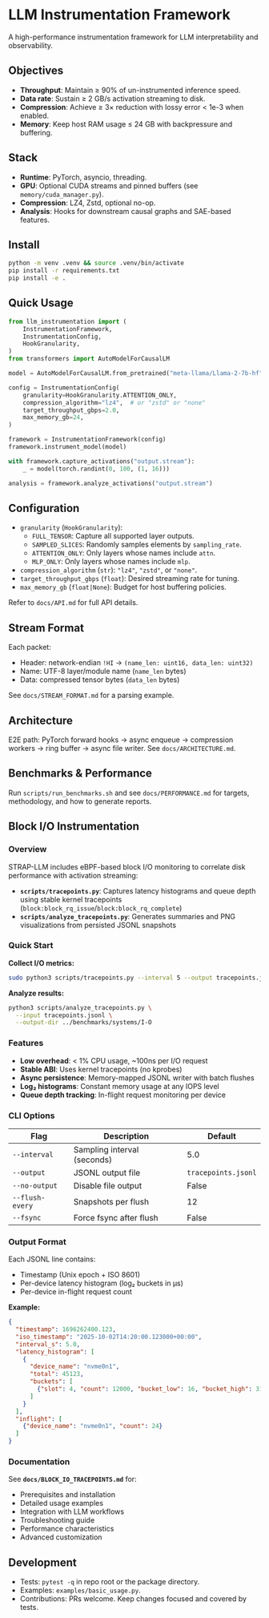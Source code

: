 # LLM Instrumentation Framework

A high-performance instrumentation framework for LLM interpretability and observability.

## Objectives

- **Throughput**: Maintain ≥ 90% of un-instrumented inference speed.
- **Data rate**: Sustain ≥ 2 GB/s activation streaming to disk.
- **Compression**: Achieve ≥ 3× reduction with lossy error < 1e-3 when enabled.
- **Memory**: Keep host RAM usage ≤ 24 GB with backpressure and buffering.

## Stack

- **Runtime**: PyTorch, asyncio, threading.
- **GPU**: Optional CUDA streams and pinned buffers (see `memory/cuda_manager.py`).
- **Compression**: LZ4, Zstd, optional no-op.
- **Analysis**: Hooks for downstream causal graphs and SAE-based features.

## Install

```bash
python -m venv .venv && source .venv/bin/activate
pip install -r requirements.txt
pip install -e .
```

## Quick Usage

```python
from llm_instrumentation import (
    InstrumentationFramework,
    InstrumentationConfig,
    HookGranularity,
)
from transformers import AutoModelForCausalLM

model = AutoModelForCausalLM.from_pretrained("meta-llama/Llama-2-7b-hf")

config = InstrumentationConfig(
    granularity=HookGranularity.ATTENTION_ONLY,
    compression_algorithm="lz4",  # or "zstd" or "none"
    target_throughput_gbps=2.0,
    max_memory_gb=24,
)

framework = InstrumentationFramework(config)
framework.instrument_model(model)

with framework.capture_activations("output.stream"):
    _ = model(torch.randint(0, 100, (1, 16)))

analysis = framework.analyze_activations("output.stream")
```

## Configuration

- `granularity` (`HookGranularity`):
  - `FULL_TENSOR`: Capture all supported layer outputs.
  - `SAMPLED_SLICES`: Randomly samples elements by `sampling_rate`.
  - `ATTENTION_ONLY`: Only layers whose names include `attn`.
  - `MLP_ONLY`: Only layers whose names include `mlp`.
- `compression_algorithm` (`str`): `"lz4"`, `"zstd"`, or `"none"`.
- `target_throughput_gbps` (`float`): Desired streaming rate for tuning.
- `max_memory_gb` (`float|None`): Budget for host buffering policies.

Refer to `docs/API.md` for full API details.

## Stream Format

Each packet:

- Header: network-endian `!HI` → `(name_len: uint16, data_len: uint32)`
- Name: UTF-8 layer/module name (`name_len` bytes)
- Data: compressed tensor bytes (`data_len` bytes)

See `docs/STREAM_FORMAT.md` for a parsing example.

## Architecture

E2E path: PyTorch forward hooks → async enqueue → compression workers → ring buffer → async file writer. See `docs/ARCHITECTURE.md`.

## Benchmarks & Performance

Run `scripts/run_benchmarks.sh` and see `docs/PERFORMANCE.md` for targets, methodology, and how to generate reports.

## Block I/O Instrumentation

### Overview

STRAP-LLM includes eBPF-based block I/O monitoring to correlate disk performance with activation streaming:

- **`scripts/tracepoints.py`**: Captures latency histograms and queue depth using stable kernel tracepoints (`block:block_rq_issue`/`block:block_rq_complete`)
- **`scripts/analyze_tracepoints.py`**: Generates summaries and PNG visualizations from persisted JSONL snapshots

### Quick Start

**Collect I/O metrics:**

```bash
sudo python3 scripts/tracepoints.py --interval 5 --output tracepoints.jsonl
```

**Analyze results:**

```bash
python3 scripts/analyze_tracepoints.py \
  --input tracepoints.jsonl \
  --output-dir ../benchmarks/systems/I-O
```

### Features

- **Low overhead**: < 1% CPU usage, ~100ns per I/O request
- **Stable ABI**: Uses kernel tracepoints (no kprobes)
- **Async persistence**: Memory-mapped JSONL writer with batch flushes
- **Log₂ histograms**: Constant memory usage at any IOPS level
- **Queue depth tracking**: In-flight request monitoring per device

### CLI Options

| Flag | Description | Default |
|------|-------------|---------|
| `--interval` | Sampling interval (seconds) | 5.0 |
| `--output` | JSONL output file | `tracepoints.jsonl` |
| `--no-output` | Disable file output | False |
| `--flush-every` | Snapshots per flush | 12 |
| `--fsync` | Force fsync after flush | False |

### Output Format

Each JSONL line contains:

- Timestamp (Unix epoch + ISO 8601)
- Per-device latency histogram (log₂ buckets in μs)
- Per-device in-flight request count

**Example:**

```json
{
  "timestamp": 1696262400.123,
  "iso_timestamp": "2025-10-02T14:20:00.123000+00:00",
  "interval_s": 5.0,
  "latency_histogram": [
    {
      "device_name": "nvme0n1",
      "total": 45123,
      "buckets": [
        {"slot": 4, "count": 12000, "bucket_low": 16, "bucket_high": 31}
      ]
    }
  ],
  "inflight": [
    {"device_name": "nvme0n1", "count": 24}
  ]
}
```

### Documentation

See **`docs/BLOCK_IO_TRACEPOINTS.md`** for:

- Prerequisites and installation
- Detailed usage examples
- Integration with LLM workflows
- Troubleshooting guide
- Performance characteristics
- Advanced customization

## Development

- Tests: `pytest -q` in repo root or the package directory.
- Examples: `examples/basic_usage.py`.
- Contributions: PRs welcome. Keep changes focused and covered by tests.
